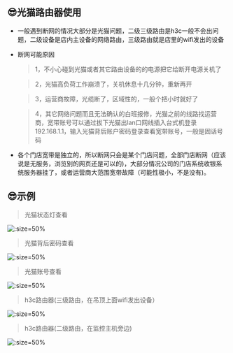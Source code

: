 ## 😎光猫路由器使用

* 一般遇到断网的情况大部分是光猫问题，二级三级路由是h3c一般不会出问题，二级设备是店内主设备的网络路由，三级路由就是店里的wifi发出的设备

* 断网可能原因

	> 1，不小心碰到光猫或者其它路由设备的的电源把它给断开电源关机了

	> 2，光猫高负荷工作崩溃了，关机休息十几分钟，重新再开

	> 3，运营商故障，光缆断了，区域性的，一般个把小时就好了

	> 4，其它网络问题而且无法确认的白班报修，光猫之前的线路找运营商，宽带账号可以通过拔下光猫出lan口网线插入台式机登录192.168.1.1，输入光猫背后账户密码登录查看宽带账号，一般是固话号码


* 各个门店宽带是独立的，所以断网只会是某个门店问题，全部门店断网（应该说是无服务，浏览别的网页还是可以的)，大部分情况公司的门店系统收银系统服务器挂了，或者运营商大范围宽带故障（可能性极小，不是没有)。

## 😎示例

> 光猫状态灯查看

![](https://gitee.com/GaloisFields/WORKFLOWS4COMPANY/raw/master/resources/pic/equipment/路由器光猫状态指示灯.jpeg ':size=50%')

> 光猫背后密码查看

![](https://gitee.com/GaloisFields/WORKFLOWS4COMPANY/raw/master/resources/pic/equipment/路由器光猫密码.jpeg ':size=50%')

> 光猫账号查看

![](https://gitee.com/GaloisFields/WORKFLOWS4COMPANY/raw/master/resources/pic/equipment/路由器光猫账号.jpeg ':size=50%')

> h3c路由器(三级路由，在吊顶上面wifi发出设备）

![](https://gitee.com/GaloisFields/WORKFLOWS4COMPANY/raw/master/resources/pic/equipment/路由器h3c无线.jpeg ':size=50%')

> h3c路由器(二级路由，在监控主机旁边)

![](https://gitee.com/GaloisFields/WORKFLOWS4COMPANY/raw/master/resources/pic/equipment/路由器h3c路由.jpeg ':size=50%')
